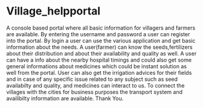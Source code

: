# Village_helpportal

A console based portal where all basic information for villagers and farmers are available. 
By entering the username and password a user can register into the portal. 
By login a user can use the various application and get basic information about the needs.
A user(farmer) can know the seeds,fertilizers about their distribution and about their availability and quality as well. A user can have a info about the nearby hospital timings
and could also get some general informations about medicines which could be instant solution as well from the portal. User can also get the irrigation advices for their fields and in case of any specific issue related to any subject such as seed availabilty and quality, and medicines can interact to us.
To connect the villages with the cities for business purposes the transport system and availibilty information are available.
Thank You.
